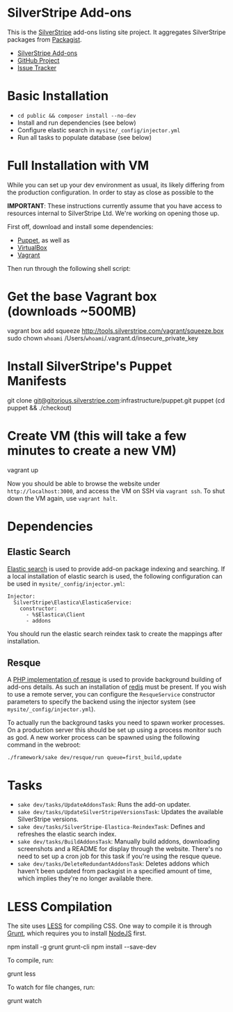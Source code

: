 SilverStripe Add-ons
====================

This is the [SilverStripe](http://silverstripe.org) add-ons listing site
project. It aggregates SilverStripe packages from [Packagist](http://packagist.org).

* [SilverStripe Add-ons](http://addons.silverstripe.org)
* [GitHub Project](https://github.com/silverstripe/addons.silverstripe.org)
* [Issue Tracker](https://github.com/silverstripe/addons.silverstripe.org/issues)

Basic Installation
============

 * `cd public && composer install --no-dev`
 * Install and run dependencies (see below)
 * Configure elastic search in `mysite/_config/injector.yml`
 * Run all tasks to populate database (see below)

Full Installation with VM
============

While you can set up your dev environment as usual,
its likely differing from the production configuration.
In order to stay as close as possible to the 

**IMPORTANT**: These instructions currently assume that you
have access to resources internal to SilverStripe Ltd.
We're working on opening those up.

First off, download and install some dependencies:

 * [Puppet](https://puppetlabs.com/puppet/puppet-open-source/), as well as 
 * [VirtualBox](https://www.virtualbox.org/)
 * [Vagrant](http://downloads.vagrantup.com/)

Then run through the following shell script:

  # Get the base Vagrant box (downloads ~500MB)
  vagrant box add squeeze http://tools.silverstripe.com/vagrant/squeeze.box
  sudo chown `whoami` /Users/`whoami`/.vagrant.d/insecure_private_key

  # Install SilverStripe's Puppet Manifests
  git clone git@gitorious.silverstripe.com:infrastructure/puppet.git puppet
  (cd puppet && ./checkout)

  # Create VM (this will take a few minutes to create a new VM)
  vagrant up

Now you should be able to browse the website under `http://localhost:3000`,
and access the VM on SSH via `vagrant ssh`. To shut down the VM again, use `vagrant halt`.

Dependencies
============

Elastic Search
--------------

[Elastic search](http://www.elasticsearch.org) is used to provide add-on package indexing and searching. If a
local installation of elastic search is used, the following configuration can be used
in `mysite/_config/injector.yml`:

    Injector:
      SilverStripe\Elastica\ElasticaService:
        constructor:
          - %$Elastica\Client
          - addons

You should run the elastic search reindex task to create the mappings after installation.

Resque
------

A [PHP implementation of resque](https://github.com/chrisboulton/php-resque) 
is used to provide background building of add-ons
details. As such an installation of [redis](http://redis.io/) must be present. If you wish to use a
remote server, you can configure the `ResqueService` constructor parameters to
specify the backend using the injector system (see `mysite/_config/injector.yml`).

To actually run the background tasks you need to spawn worker processes. On a
production server this should be set up using a process monitor such as god. A
new worker process can be spawned using the following command in the webroot:

    ./framework/sake dev/resque/run queue=first_build,update

Tasks
============

 * `sake dev/tasks/UpdateAddonsTask`: Runs the add-on updater.
 * `sake dev/tasks/UpdateSilverStripeVersionsTask`: Updates the available SilverStripe versions.
 * `sake dev/tasks/SilverStripe-Elastica-ReindexTask`: Defines and refreshes the elastic search index.
 * `sake dev/tasks/BuildAddonsTask`: Manually build addons, downloading screenshots
   and a README for display through the website. There's no need to set up a cron job
   for this task if you're using the resque queue.
 * `sake dev/tasks/DeleteRedundantAddonsTask`: Deletes addons which haven't been updated 
   from packagist in a specified amount of time, which implies they're no longer available there.

LESS Compilation
===========

The site uses [LESS](http://lesscss.org) for compiling CSS.
One way to compile it is through [Grunt](http://gruntjs.org),
which requires you to install [NodeJS](http://nodejs.org) first.

  npm install -g grunt grunt-cli
  npm install --save-dev

To compile, run:

  grunt less

To watch for file changes, run:

  grunt watch
